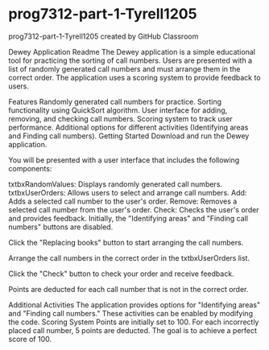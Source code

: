# prog7312-part-1-Tyrell1205
prog7312-part-1-Tyrell1205 created by GitHub Classroom

Dewey Application Readme
The Dewey application is a simple educational tool for practicing the sorting of call numbers. Users are presented with a list of randomly generated call numbers and must arrange them in the correct order. The application uses a scoring system to provide feedback to users.

Features
Randomly generated call numbers for practice.
Sorting functionality using QuickSort algorithm.
User interface for adding, removing, and checking call numbers.
Scoring system to track user performance.
Additional options for different activities (Identifying areas and Finding call numbers).
Getting Started
Download and run the Dewey application.

You will be presented with a user interface that includes the following components:

txtbxRandomValues: Displays randomly generated call numbers.
txtbxUserOrders: Allows users to select and arrange call numbers.
Add: Adds a selected call number to the user's order.
Remove: Removes a selected call number from the user's order.
Check: Checks the user's order and provides feedback.
Initially, the "Identifying areas" and "Finding call numbers" buttons are disabled.

Click the "Replacing books" button to start arranging the call numbers.

Arrange the call numbers in the correct order in the txtbxUserOrders list.

Click the "Check" button to check your order and receive feedback.

Points are deducted for each call number that is not in the correct order.

Additional Activities
The application provides options for "Identifying areas" and "Finding call numbers." These activities can be enabled by modifying the code.
Scoring System
Points are initially set to 100.
For each incorrectly placed call number, 5 points are deducted.
The goal is to achieve a perfect score of 100.
